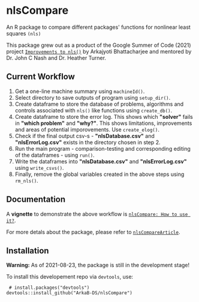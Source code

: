 # nlsCompare

An R package to compare different packages' functions for nonlinear least squares `(nls)`

This package grew out as a product of the Google Summer of Code (2021) project [`Improvements to nls()`](https://github.com/ArkaB-DS/GSOC21-improveNLS)
by Arkajyoti Bhattacharjee and mentored by Dr. John C Nash and Dr. Heather Turner. 

## Current Workflow

1. Get a one-line machine summary using `machineId()`.
2. Select directory to save outputs of program using `setup_dir()`.
3. Create dataframe to store the database of problems, algorithms and controls associated with `nls()` like functions using `create_db()`.
4. Create dataframe to store the error log. This shows which **"solver"** fails in **"which problem"** and **"why?"**. This shows limitations, improvements and areas of potential imporovements. Use `create_elog()`.
5. Check if the final output csv-s - **"nlsDatabase.csv"** and **"nlsErrorLog.csv"** exists in the directory chosen in step 2.
6. Run the main program - comparison-testing and corresponding editing of the dataframes - using `run()`.  
7. Write the dataframes into **"nlsDatabase.csv"** and **"nlsErrorLog.csv"** using `write_csvs()`.
8. Finally, remove the global variables created in the above steps using `rm_nls()`.



## Documentation
A **vignette** to demonstrate the above workflow is [`nlsCompare: How to use it?`](https://github.com/ArkaB-DS/nlsCompare/blob/master/vignettes/nlsCompare-Usage.pdf).

For more detals about the package, please refer to [`nlsCompareArticle`](https://github.com/ArkaB-DS/GSOC21-improveNLS/blob/master/nlsCompareArticle/nlsCompareArticle.pdf).

## Installation

**Warning:** As of 2021-08-23, the package is still in the development stage!

To install this developement repo via `devtools`, use:

```
 # install.packages("devtools")
devtools::install_github("ArkaB-DS/nlsCompare")
```
